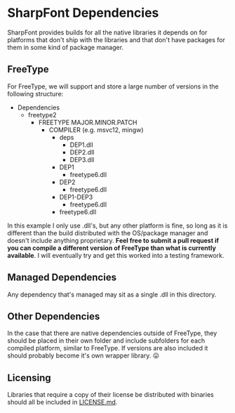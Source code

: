 SharpFont Dependencies
======================

SharpFont provides builds for all the native libraries it depends on for 
platforms that don't ship with the libraries and that don't have packages for
them in some kind of package manager.

## FreeType

For FreeType, we will support and store a large number of versions in the
following structure:

 - Dependencies
   - freetype2
     - FREETYPE MAJOR.MINOR.PATCH
       - COMPILER (e.g. msvc12, mingw)
         - deps
            - DEP1.dll
            - DEP2.dll
            - DEP3.dll
         - DEP1
           - freetype6.dll
         - DEP2
           - freetype6.dll
         - DEP1-DEP3
           - freetype6.dll
         - freetype6.dll

In this example I only use .dll's, but any other platform is fine, so long as
it is different than the build distributed with the OS/package manager
and doesn't include anything proprietary. **Feel free to submit a pull request
if you can compile a different version of FreeType than what is currently
available**. I will eventually try and get this worked into a testing
framework.

## Managed Dependencies

Any dependency that's managed may sit as a single .dll in this directory.

## Other Dependencies

In the case that there are native dependencies outside of FreeType, they
should be placed in their own folder and include subfolders for each compiled
platform, similar to FreeType. If versions are also included it should
probably become it's own wrapper library. :stuck_out_tongue:

## Licensing

Libraries that require a copy of their license be distributed with binaries
should all be included in [LICENSE.md][1].


[1]: https://github.com/Robmaister/SharpFont/blob/master/Dependencies/LICENSE.md
